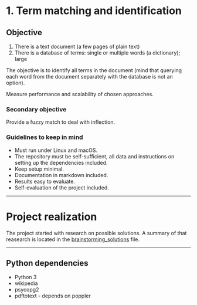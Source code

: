 # 1. Term matching and identification

## Objective

1. There is a text document (a few pages of plain text)
2. There is a database of terms: single or multiple words (a dictionary); large

The objective is to identify all terms in the document (mind that querying each word from the document separately with the database is not an option). 

Measure performance and scalability of chosen approaches.

### Secondary objective

Provide a fuzzy match to deal with inflection.

### Guidelines to keep in mind

* Must run under Linux and macOS.
* The repository must be self-sufficient, all data and instructions on setting up the dependencies included.
* Keep setup minimal.
* Documentation in markdown included.
* Results easy to evaluate.
* Self-evaluation of the project included.

---

# Project realization

The project started with research on possible solutions. A summary of that reasearch is located in the [brainstorming_solutions](research/brainstorming_solutions.md) file.

---

## Python dependencies

* Python 3
* wikipedia
* psycopg2
* pdftotext - depends on poppler
